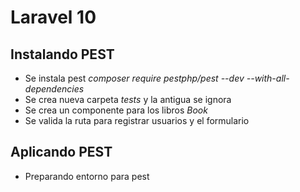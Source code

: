 # Laravel 10

## Instalando PEST

- Se instala pest _composer require pestphp/pest --dev --with-all-dependencies_
- Se crea nueva carpeta _tests_ y la antigua se ignora
- Se crea un componente para los libros _Book_
- Se valida la ruta para registrar usuarios y el formulario

## Aplicando PEST

- Preparando entorno para pest
